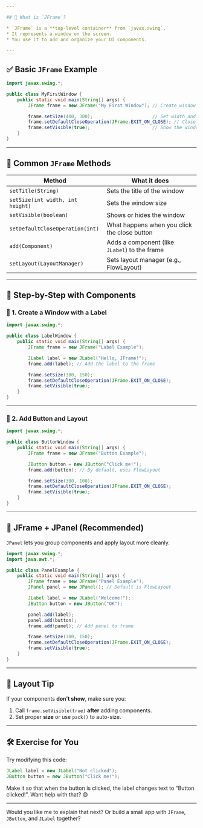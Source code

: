 ```yaml
---

## 🧠 What is `JFrame`?

* `JFrame` is a **top-level container** from `javax.swing`.
* It represents a window on the screen.
* You use it to add and organize your UI components.

---
```


## ✅ Basic `JFrame` Example

```java
import javax.swing.*;

public class MyFirstWindow {
    public static void main(String[] args) {
        JFrame frame = new JFrame("My First Window"); // Create window with a title

        frame.setSize(400, 300);                      // Set width and height
        frame.setDefaultCloseOperation(JFrame.EXIT_ON_CLOSE); // Close app when "X" is clicked
        frame.setVisible(true);                       // Show the window
    }
}
```

---

## 🧱 Common `JFrame` Methods

| Method                           | What it does                                  |
| -------------------------------- | --------------------------------------------- |
| `setTitle(String)`               | Sets the title of the window                  |
| `setSize(int width, int height)` | Sets the window size                          |
| `setVisible(boolean)`            | Shows or hides the window                     |
| `setDefaultCloseOperation(int)`  | What happens when you click the close button  |
| `add(Component)`                 | Adds a component (like `JLabel`) to the frame |
| `setLayout(LayoutManager)`       | Sets layout manager (e.g., FlowLayout)        |

---

## 🎯 Step-by-Step with Components

### 👣 1. Create a Window with a Label

```java
import javax.swing.*;

public class LabelWindow {
    public static void main(String[] args) {
        JFrame frame = new JFrame("Label Example");

        JLabel label = new JLabel("Hello, JFrame!");
        frame.add(label); // Add the label to the frame

        frame.setSize(300, 150);
        frame.setDefaultCloseOperation(JFrame.EXIT_ON_CLOSE);
        frame.setVisible(true);
    }
}
```

---

### 👣 2. Add Button and Layout

```java
import javax.swing.*;

public class ButtonWindow {
    public static void main(String[] args) {
        JFrame frame = new JFrame("Button Example");

        JButton button = new JButton("Click me!");
        frame.add(button); // By default, uses FlowLayout

        frame.setSize(300, 100);
        frame.setDefaultCloseOperation(JFrame.EXIT_ON_CLOSE);
        frame.setVisible(true);
    }
}
```

---

## 🧩 JFrame + JPanel (Recommended)

`JPanel` lets you group components and apply layout more cleanly.

```java
import javax.swing.*;
import java.awt.*;

public class PanelExample {
    public static void main(String[] args) {
        JFrame frame = new JFrame("Panel Example");
        JPanel panel = new JPanel(); // Default is FlowLayout

        JLabel label = new JLabel("Welcome!");
        JButton button = new JButton("OK");

        panel.add(label);
        panel.add(button);
        frame.add(panel); // Add panel to frame

        frame.setSize(300, 150);
        frame.setDefaultCloseOperation(JFrame.EXIT_ON_CLOSE);
        frame.setVisible(true);
    }
}
```

---

## 📌 Layout Tip

If your components **don’t show**, make sure you:

1. Call `frame.setVisible(true)` **after** adding components.
2. Set proper **size** or use `pack()` to auto-size.

---

## 🛠 Exercise for You

Try modifying this code:

```java
JLabel label = new JLabel("Not clicked");
JButton button = new JButton("Click me!");
```

Make it so that when the button is clicked, the label changes text to “Button clicked!”. Want help with that? 😄

---

Would you like me to explain that next? Or build a small app with `JFrame`, `JButton`, and `JLabel` together?
